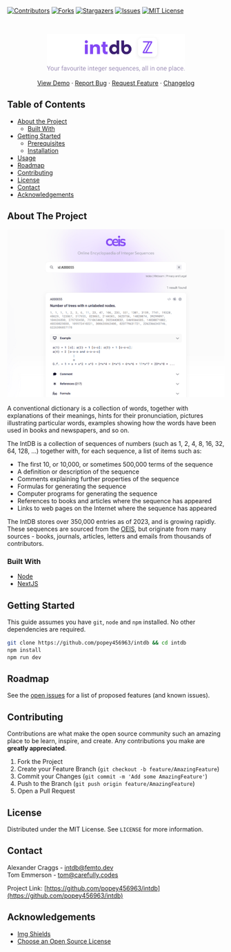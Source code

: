 [![Contributors][contributors-shield]][contributors-url]
[![Forks][forks-shield]][forks-url]
[![Stargazers][stars-shield]][stars-url]
[![Issues][issues-shield]][issues-url]
[![MIT License][license-shield]][license-url]

<!-- PROJECT LOGO -->
<br />
<p align="center">
  <a href="https://github.com/popey456963/intdb">
    <img src="public/title.svg" alt="Logo" width="320">
  </a>

  <p align="center">
    <a href="https://intdb.io">View Demo</a>
    ·
    <a href="https://github.com/popey456963/intdb/issues">Report Bug</a>
    ·
    <a href="https://github.com/popey456963/intdb/issues">Request Feature</a>
    ·
    <a href="https://github.com/popey456963/intdb/wiki/Changelog">Changelog</a>
  </p>
</p>

<!-- TABLE OF CONTENTS -->

## Table of Contents

- [About the Project](#about-the-project)
  - [Built With](#built-with)
- [Getting Started](#getting-started)
  - [Prerequisites](#prerequisites)
  - [Installation](#installation)
- [Usage](#usage)
- [Roadmap](#roadmap)
- [Contributing](#contributing)
- [License](#license)
- [Contact](#contact)
- [Acknowledgements](#acknowledgements)

<!-- ABOUT THE PROJECT -->

## About The Project

[![IntDB Screenshot][product-screenshot]](https://intdb.io)

A conventional dictionary is a collection of words, together with explanations of their meanings, hints for their pronunciation, pictures illustrating particular words, examples showing how the words have been used in books and newspapers, and so on.

The IntDB is a collection of sequences of numbers (such as 1, 2, 4, 8, 16, 32, 64, 128, …) together with, for each sequence, a list of items such as:

- The first 10, or 10,000, or sometimes 500,000 terms of the sequence
- A definition or description of the sequence
- Comments explaining further properties of the sequence
- Formulas for generating the sequence
- Computer programs for generating the sequence
- References to books and articles where the sequence has appeared
- Links to web pages on the Internet where the sequence has appeared

The IntDB stores over 350,000 entries as of 2023, and is growing rapidly. These sequences are sourced from the [OEIS](https://oeis.org), but originate from many sources - books, journals, articles, letters and emails from thousands of contributors.

### Built With

- [Node](https://nodejs.org)
- [NextJS](https://nextjs.org/)

<!-- GETTING STARTED -->

## Getting Started

This guide assumes you have `git`, `node` and `npm` installed. No other dependencies are required.

```bash
git clone https://github.com/popey456963/intdb && cd intdb
npm install
npm run dev
```

<!-- ROADMAP -->

## Roadmap

See the [open issues](https://github.com/popey456963/intdb/issues) for a list of proposed features (and known issues).

<!-- CONTRIBUTING -->

## Contributing

Contributions are what make the open source community such an amazing place to be learn, inspire, and create. Any contributions you make are **greatly appreciated**.

1. Fork the Project
2. Create your Feature Branch (`git checkout -b feature/AmazingFeature`)
3. Commit your Changes (`git commit -m 'Add some AmazingFeature'`)
4. Push to the Branch (`git push origin feature/AmazingFeature`)
5. Open a Pull Request

<!-- LICENSE -->

## License

Distributed under the MIT License. See `LICENSE` for more information.

<!-- CONTACT -->

## Contact

Alexander Craggs - intdb@femto.dev  
Tom Emmerson - tom@carefully.codes

Project Link: [https://github.com/popey456963/intdb](https://github.com/popey456963/intdb)

<!-- ACKNOWLEDGEMENTS -->

## Acknowledgements

- [Img Shields](https://shields.io)
- [Choose an Open Source License](https://choosealicense.com)

<!-- MARKDOWN LINKS & IMAGES -->
<!-- https://www.markdownguide.org/basic-syntax/#reference-style-links -->

[contributors-shield]: https://img.shields.io/github/contributors/popey456963/intdb.svg?style=flat-square
[contributors-url]: https://github.com/popey456963/intdb/graphs/contributors
[forks-shield]: https://img.shields.io/github/forks/popey456963/intdb.svg?style=flat-square
[forks-url]: https://github.com/popey456963/intdb/network/members
[chat-shield]: https://img.shields.io/discord/493418312714289158?style=flat-square
[stars-shield]: https://img.shields.io/github/stars/popey456963/intdb.svg?style=flat-square
[stars-url]: https://github.com/popey456963/intdb/stargazers
[issues-shield]: https://img.shields.io/github/issues/popey456963/intdb.svg?style=flat-square
[issues-url]: https://github.com/popey456963/intdb/issues
[license-shield]: https://img.shields.io/github/license/popey456963/intdb.svg?style=flat-square
[license-url]: https://github.com/popey456963/intdb/blob/master/LICENSE.txt
[product-screenshot]: public/screenshot.png
